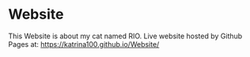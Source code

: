 # Website
This Website is about my cat named RIO. Live website hosted by Github Pages at: https://katrina100.github.io/Website/
